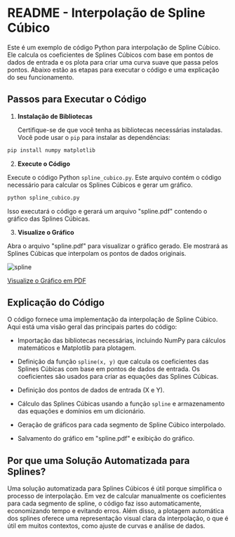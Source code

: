 # README - Interpolação de Spline Cúbico

Este é um exemplo de código Python para interpolação de Spline Cúbico. Ele calcula os coeficientes de Splines Cúbicos com base em pontos de dados de entrada e os plota para criar uma curva suave que passa pelos pontos. Abaixo estão as etapas para executar o código e uma explicação do seu funcionamento.

## Passos para Executar o Código

1. **Instalação de Bibliotecas**

   Certifique-se de que você tenha as bibliotecas necessárias instaladas. Você pode usar o `pip` para instalar as dependências:

```bash
pip install numpy matplotlib
```



2. **Execute o Código**

Execute o código Python `spline_cubico.py`. Este arquivo contém o código necessário para calcular os Splines Cúbicos e gerar um gráfico.

```bash
python spline_cubico.py
```


Isso executará o código e gerará um arquivo "spline.pdf" contendo o gráfico das Splines Cúbicas.

3. **Visualize o Gráfico**

Abra o arquivo "spline.pdf" para visualizar o gráfico gerado. Ele mostrará as Splines Cúbicas que interpolam os pontos de dados originais.

![spline](https://github.com/rafaelpavao/SplineCubico/assets/93341589/b937d6a0-af27-46eb-be92-f8115bda0f47)

[Visualize o Gráfico em PDF](spline.pdf)

## Explicação do Código

O código fornece uma implementação da interpolação de Spline Cúbico. Aqui está uma visão geral das principais partes do código:

- Importação das bibliotecas necessárias, incluindo NumPy para cálculos matemáticos e Matplotlib para plotagem.

- Definição da função `spline(x, y)` que calcula os coeficientes das Splines Cúbicas com base em pontos de dados de entrada. Os coeficientes são usados para criar as equações das Splines Cúbicas.

- Definição dos pontos de dados de entrada (X e Y).

- Cálculo das Splines Cúbicas usando a função `spline` e armazenamento das equações e domínios em um dicionário.

- Geração de gráficos para cada segmento de Spline Cúbico interpolado.

- Salvamento do gráfico em "spline.pdf" e exibição do gráfico.

## Por que uma Solução Automatizada para Splines?

Uma solução automatizada para Splines Cúbicos é útil porque simplifica o processo de interpolação. Em vez de calcular manualmente os coeficientes para cada segmento de spline, o código faz isso automaticamente, economizando tempo e evitando erros. Além disso, a plotagem automática dos splines oferece uma representação visual clara da interpolação, o que é útil em muitos contextos, como ajuste de curvas e análise de dados.



